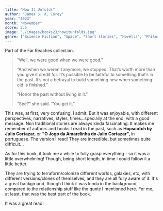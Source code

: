 ```yaml
---
title: "How It Unfolds"
author: "James S. A. Corey"
year: "2023"
month: "November"
score: 3.5
image: "./images/books23/howitunfolds.jpg"
genre: ["Science Fiction", "Space", "Short Stories", "Novella", "Philosophy"]
---
```


Part of the Far Reaches collection.

> “Well, we were good when we were good.”
>
> “And when we weren’t anymore, we stopped. That’s worth more than you give it credit for. It’s possible to be faithful to something that’s in the past. It’s not a betrayal to build something new when something old is finished.”
>
> “Honor the past without living in it.”
>
> “See?” she said. “You get it.”

This was, at first, very confusing, I admit. But it was enjoyable, with different perspectives, narratives, styles, times...specially at the end, with a good message. Non traditional stories are always kinda fascinating. It makes me remember of authors and books I read in the past, such as **Hopscotch by Julio Cortazar**, or **"O Jogo da Amarelinha do Julio Cortazar"**, in portuguese. The version I read! They are incredible, but sometimes quite difficult...

As for this book, it took me a while to fully grasp everything - so it was a little overwhelming! Though, being short length, in time I could follow it a little better.

They are trying to terraform/colonize different worlds, galaxies, etc, with different versions/clones of themselves, and they are all fully aware of it. It's a great background, though I think it was kinda in the background, compared to the relationship stuff like the quote I mentioned here. For me, at least, that was the best part of the book.

It was a great read!
